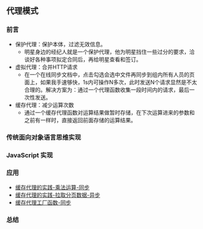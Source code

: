 ## 代理模式

### 前言

- 保护代理：保护本体，过滤无效信息。
  - 明星身边的经纪人就是一个保护代理，他为明星挡住一些过分的要求，洽谈好各种事项拟定合同后，再给明星查看和签订。
- 虚拟代理：合并HTTP请求
  - 在一个在线同步文档中，点击勾选会选中文件再同步到组内所有人员的页面上，如果我手速够快，1s内可操作N多次，此时发送N个请求显然是不太合理的。解决方案为：通过一个代理函数收集一段时间内的请求，最后一次性发送。
- 缓存代理：减少运算次数
  - 通过一个缓存代理函数对运算结果做暂时存储，在下次运算进来的参数和之前有一样时，直接返回前面存储的运算结果。

### 传统面向对象语言思维实现

### JavaScript 实现

### 应用

- [缓存代理的实践-乘法运算-同步](https://github.com/careteenL/webFEDeveloper/tree/master/Front-end-knowledge/design-pattern/proxy/proxy-mult.js)
- [缓存代理的实践-拉取分页数据-异步](https://github.com/careteenL/webFEDeveloper/tree/master/Front-end-knowledge/design-pattern/proxy/proxy-paging.js)
- [缓存代理工厂函数-同步](https://github.com/careteenL/webFEDeveloper/tree/master/Front-end-knowledge/design-pattern/proxy/proxy-factory.js)
### 总结